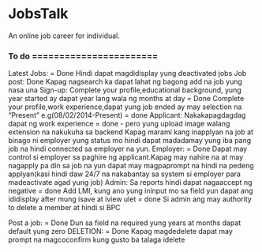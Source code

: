 # JobsTalk
An online job career for individual.

### To do =======================
Latest Jobs: = Done
	Hindi dapat magdidisplay yung deactivated jobs
Job post: Done
	Kapag nagsearch ka dapat lahat ng bagong add na job yung nasa una
Sign-up:
	Complete your profile,educational background, yung year started ay dapat year lang wala ng months at day = Done
    Complete your profile,work experience,dapat yung job ended ay may selection na “Present” e.g(08/02/2014-Present) = done
Applicant:
	Nakakapagdagdag dapat ng work experience = done - pero yung upload image walang extension na nakukuha sa backend
	Kapag marami kang inapplyan na job at binago ni employer yung status mo hindi dapat madadamay yung iba pang job na hindi connected sa employer na yun.
Employer: = Done
	Dapat may control si employer sa paghire ng applicant.Kapag may nahire na at may nagapply pa din sa job na yun dapat may magpaprompt na hindi na pedeng applyan(kasi hindi daw 24/7 na nakabantay sa system si employer para madeactivate agad yung job)
Admin: 
	Sa reports hindi dapat nagaaccept ng negative = done
	Add LMI, kung ano yung ininput mo sa field yun dapat ang ididisplay after mung isave at iview ulet = done
	Si admin ang may authority to delete a member at hindi si BPC

Post a job: = Done
	Dun sa field na required yung years at months dapat default yung zero 
DELETION: = Done
	Kapag magdedelete dapat may prompt na magcoconfirm kung gusto ba talaga idelete 